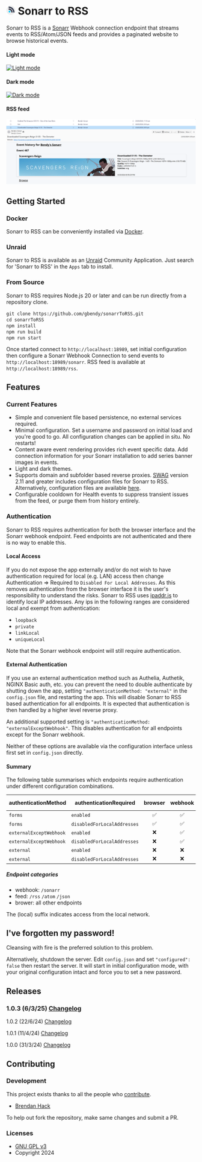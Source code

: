 # <img width="24px" src="./img/sonarrToRSS.png" alt="Sonarr to RSS"></img> Sonarr to RSS

Sonarr to RSS is a [Sonarr](https://sonarr.tv/ "Sonarr") Webhook connection endpoint that streams
events to RSS/Atom/JSON feeds and provides a paginated website to browse historical events.

#### Light mode
[![Light
mode](img/lightMode.png)](https://raw.githubusercontent.com/gbendy/sonarrToRSS/main/img/lightMode.png)

#### Dark mode
[![Dark
mode](img/darkMode.png)](https://raw.githubusercontent.com/gbendy/sonarrToRSS/main/img/darkMode.png)

#### RSS feed
[![RSS feed](img/feed.png)](https://raw.githubusercontent.com/gbendy/sonarrToRSS/main/img/feed.png)

## Getting Started

### Docker

Sonarr to RSS can be conveniently installed via [Docker](https://hub.docker.com/r/gbendy/sonarrtorss
"Docker").

### Unraid

Sonarr to RSS is available as an [Unraid](https://unraid.net "Unraid") Community Application. Just
search for 'Sonarr to RSS' in the `Apps` tab to install.

### From Source

Sonarr to RSS requires Node.js 20 or later and can be run directly from a repository clone.

```
git clone https://github.com/gbendy/sonarrToRSS.git
cd sonarrToRSS
npm install
npm run build
npm run start
```

Once started connect to `http://localhost:18989`, set initial configuration then configure a Sonarr
Webhook Connection to send events to `http://localhost:18989/sonarr`. RSS feed is available at
`http://localhost:18989/rss`.

## Features

### Current Features

- Simple and convenient file based persistence, no external services required.
- Minimal configuration. Set a username and password on initial load and you're good to go. All
  configuration changes can be applied in situ. No restarts!
- Content aware event rendering provides rich event specific data. Add connection information for
  your Sonarr installation to add series banner images in events.
- Light and dark themes.
- Supports domain and subfolder based reverse proxies.
  [SWAG](https://docs.linuxserver.io/general/swag "SWAG") version 2.11 and greater includes
  configuration files for Sonarr to RSS. Alternatively, configuration files are available
  [here](swag "Swag configuration files").
- Configurable cooldown for Health events to suppress transient issues from the feed, or purge them
  from history entirely.

### Authentication

Sonarr to RSS requires authentication for both the browser interface and the Sonarr webhook
endpoint. Feed endpoints are not authenticated and there is no way to enable this.

#### Local Access

If you do not expose the app externally and/or do not wish to have authentication required for local
(e.g. LAN) access then change Authentication => Required to `Disabled For Local Addresses`. As this
removes authentication from the browser interface it is the user's responsibility to understand the
risks. Sonarr to RSS uses [ipaddr.js](https://www.npmjs.com/package/ipaddr.js) to identify local IP
addresses. Any ips in the following ranges are considered local and exempt from authentication:

- `loopback`
- `private`
- `linkLocal`
- `uniqueLocal`

Note that the Sonarr webhook endpoint will still require authentication.

#### External Authentication

If you use an external authentication method such as Authelia, Authetik, NGINX Basic auth, etc. you
can prevent the need to double authenticate by shutting down the app, setting
`"authenticationMethod: "external"` in the `config.json` file, and restarting the app. This will
disable Sonarr to RSS based authentication for all endpoints. It is expected that authentication is
then handled by a higher level reverse proxy.

An additional supported setting is `"authenticationMethod: "externalExceptWebhook"`. This disables
authentication for all endpoints except for the Sonarr webhook.

Neither of these options are available via the configuration interface unless first set in
`config.json` directly.

#### Summary

The following table summarises which endpoints require authentication under different configuration
combinations.

| authenticationMethod | authenticationRequired | browser | webhook | feed | browser (local) | webhook (local) | feed (local) |
| --- | --- | :---: | :---: | :---: | :---: | :---: | :---: |
| `forms` | `enabled` | ✅ | ✅ | ❌ | ✅ | ✅ | ❌
| `forms` | `disabledForLocalAddresses` | ✅ | ✅ | ❌ | ❌ | ✅ | ❌ |
| `externalExceptWebhook` | `enabled` | ❌ | ✅ | ❌ | ❌ | ✅ | ❌ |
| `externalExceptWebhook` | `disabledForLocalAddresses` | ❌ | ✅ | ❌ | ❌ | ✅ | ❌ |
| `external` | `enabled` | ❌ | ❌ | ❌ | ❌ | ❌ | ❌ |
| `external` | `disabledForLocalAddresses` | ❌ | ❌ | ❌ | ❌ | ❌ | ❌ |

##### Endpoint categories

- webhook: `/sonarr`
- feed: `/rss` `/atom` `/json`
- brower: all other endpoints

The (local) suffix indicates access from the local network.

## I've forgotten my password!

Cleansing with fire is the preferred solution to this problem.

Alternatively, shutdown the server. Edit `config.json` and set `"configured": false` then restart
the server. It will start in initial configuration mode, with your original configuration intact and
force you to set a new password.

## Releases

### 1.0.3 (6/3/25) [Changelog](CHANGELOG.md)

1.0.2 (22/6/24)
[Changelog](https://github.com/gbendy/sonarrToRSS/blob/a376ca29aa9366255da779301266a8fef251c2ef/CHANGELOG.md)

1.0.1 (11/4/24)
[Changelog](https://github.com/gbendy/sonarrToRSS/blob/b89592ffed29850fa7e08fe7d6ec087d3c48ccfa/CHANGELOG.md)

1.0.0 (31/3/24)
[Changelog](https://github.com/gbendy/sonarrToRSS/blob/af5c46bddcfa012ac3ca8461905364f361d5b33a/CHANGELOG.md)

## Contributing

### Development

This project exists thanks to all the people who
[contribute](https://github.com/gbendy/sonarrToRSS/graphs/contributors "Contributers").

- [Brendan Hack](https://github.com/gbendy "Brendan Hack")

To help out fork the repository, make same changes and submit a PR.

### Licenses

- [GNU GPL v3](http://www.gnu.org/licenses/gpl.html)
- Copyright 2024
